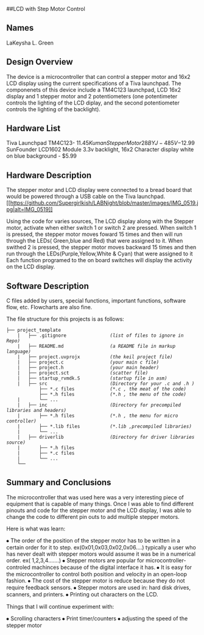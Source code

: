 ##LCD with Step Motor Control

## Names 
LaKeysha L. Green 
   
## Design Overview
The device is a microcontroller that can control a stepper motor and 16x2 LCD display using the current specifications of a Tiva launchpad. The componenets of this device include a TM4C123 launchpad, LCD 16x2 display and 1 stepper motor and 2 potentiometers (one potentimeter controls the lighting of the LCD diplay, and the second potentiometer controls the lighting of the backlight). 
    
## Hardware List
Tiva Launchpad TM4C123- $11.45 
Kuman Stepper Motor 28BYJ-48 5V -$12.99
SunFounder LCD1602 Module 3.3v backlight, 16x2 Character display white on blue background - $5.99

## Hardware Description
The stepper motor and LCD display were connected to a bread board that would be powered through a USB cable on the Tiva launchpad.
[[https://github.com/Supergirlkish/LABNight/blob/master/images/IMG_0519.jpg|alt=IMG_0519]]
 

Using the code for varies sources, The LCD display along with the Stepper motor, activate when either switch 1 or switch 2 are pressed. When switch 1 is pressed, the stepper motor moves foward 15 times and then will run through the LEDs( Green,blue and Red) that were assigned to it. When swithed 2 is pressed, the stepper motor moves backward 15 times and then run through the LEDs(Purple,Yellow,White & Cyan) that were assigned to it Each function programed to the on board switches will display the activity on  the LCD display.


## Software Description
C files added by users, special functions, important functions, software flow, etc.   Flowcharts are also fine.  

The file structure for this projects is as follows:

<pre><code>├── project_template
    |   ├── .gitignore                <em>(list of files to ignore in Repo)</em>
    |   ├── README.md                 <em>(a README file in markup language)</em>
    |   ├── project.uvprojx           <em>(the keil project file)</em>
    |   ├── project.c                 <em>(your main c file)</em>
    |   ├── project.h                 <em>(your main header)</em>
    |   ├── project.sct               <em>(scatter file)</em>
    |   ├── startup_rvmdk.S           <em>(startup file in asm)</em>
    |   ├── src                       <em>(Directory for your .c and .h )</em>
            ├── *.c files             <em>(*.c , the meat of the code)</em>
            ├── *.h files             <em>(*.h , the menu of the code)</em>
    |       └── ...  
    |   ├── inc                       <em>(Directory for precompiled libraries and headers)</em>
    |       ├── *.h files             <em>(*.h , the menu for micro controller)</em>
    |       ├── *.lib files           <em>(*.lib ,precompiled libraries)</em>
    |       └── ...  
    |   ├── driverlib                 <em>(Directory for driver libraries source)</em>
    |       ├── *.h files             
    |       ├── *.c files
    |       └── ...  
    └── </code></pre>

## Summary and Conclusions
The microcontroller that was used here was a very interesting piece of equipment that is capable of many things. Once I was able to find different pinouts and code for the stepper motor and the LCD display, I was able to change the code to different pin outs to add multiple stepper motors.

Here is what was learn:

⦁	The order of the position of the stepper motor has to be written in a certain order for it to step. ex(0x01,0x03,0x02,0x06....) typically a user who has never dealt with stepper motors would assume it was be in a numerical order. ex( 1,2,3,4.......)
⦁	Stepper motors are popular for microcontroller-controled machinces because of the digital interface it has.
⦁	It is easy for the microcontroller to control both position and velocity in an open-loop fashion.
⦁	The cost of the stepper motor is reduce because they do not require feedback sensors.
⦁	Stepper motors are used in: hard disk drives, scanners, and printers.
⦁	Printing out characters on the LCD.

Things that I will continue experiment with:

⦁	Scrolling characters
⦁	Print timer/counters
⦁	adjusting the speed of the stepper motor



